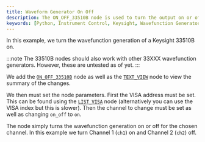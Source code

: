 ```yaml
---
title: Waveform Generator On Off
description: The ON_OFF_33510B node is used to turn the output on or off.
keywords: [Python, Instrument Control, Keysight, Wavefunction Generator, Function Generator, Keysight 33500B]
---
```


In this example, we turn the wavefunction generation of a Keysight 33510B on.

:::note
The 33510B nodes should also work with other 33XXX wavefunction generators. However, these are untested as of yet.
:::

We add the [`ON_OFF_33510B`](https://github.com/flojoy-ai/nodes/tree/develop/IO/INSTRUMENTS/FUNCTION_GENERATORS/KEYSIGHT/33XXX) node as well as the [`TEXT_VIEW`](https://github.com/flojoy-ai/nodes/blob/develop/VISUALIZERS/DATA_STRUCTURE/TEXT_VIEW/TEXT_VIEW.py) node to view the summary of the changes.

We then must set the node parameters. First the VISA address must be set. This can be found using the [`LIST_VISA`](https://github.com/flojoy-ai/nodes/blob/develop/IO/INSTRUMENTS/QCODES/LIST_VISA/LIST_VISA.py) node (alternatively you can use the VISA index but this is slower). Then the channel to change must be set as well as changing `on_off` to `on`. 

The node simply turns the wavefunction generation on or off for the chosen channel. In this example we turn Channel 1 (`ch1`) on and Channel 2 (`ch2`) off.
